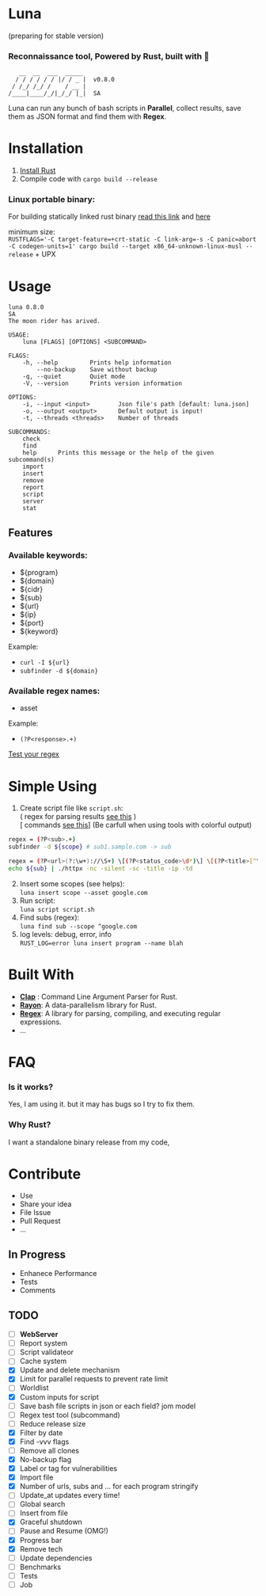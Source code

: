 # Luna 
(preparing for stable version)
### **Reconnaissance** tool, Powered by **Rust**, built with 💖  

```
   __  __  ___  _____ 
  / / / / / / |/ / _ |  v0.8.0
 / /_/ /_/ /    / __ |        
/____|____/_/|_/_/ |_|  SA    

```
 
Luna can run any bunch of bash scripts in **Parallel**, collect results, save them as JSON format and find them with **Regex**.


# Installation   
1. [Install Rust](https://www.rust-lang.org/tools/install)
2. Compile code with `cargo build --release`   

### Linux portable binary:
For building statically linked rust binary [read this link](https://blog.davidvassallo.me/2021/06/10/lessons-learned-building-statically-linked-rust-binaries-openssl/) and [here](https://doc.rust-lang.org/reference/linkage.html#static-and-dynamic-c-runtimes)

minimum size:  
`RUSTFLAGS='-C target-feature=+crt-static -C link-arg=-s -C panic=abort -C codegen-units=1' cargo build --target x86_64-unknown-linux-musl --release` + UPX

# Usage

```
luna 0.8.0
SA
The moon rider has arived.

USAGE:
    luna [FLAGS] [OPTIONS] <SUBCOMMAND>

FLAGS:
    -h, --help         Prints help information
        --no-backup    Save without backup
    -q, --quiet        Quiet mode
    -V, --version      Prints version information

OPTIONS:
    -i, --input <input>        Json file's path [default: luna.json]
    -o, --output <output>      Default output is input!
    -t, --threads <threads>    Number of threads

SUBCOMMANDS:
    check     
    find      
    help      Prints this message or the help of the given subcommand(s)
    import    
    insert    
    remove    
    report    
    script    
    server    
    stat      
```
## Features
### <a name="available-keywords"> </a>Available keywords:
- ${program}
- ${domain}
- ${cidr}
- ${sub}
- ${url}
- ${ip}
- ${port}
- ${keyword}

Example:
- `curl -I ${url}`
- `subfinder -d ${domain}`

### <a name="regex-names"> </a>Available regex names:
- asset

Example:
- `(?P<response>.+)`  

[Test your regex](https://rustexp.lpil.uk/)

# Simple Using
1. Create script file like `script.sh`:  
( regex for parsing results [see this](#regex-names) )  
[ commands [see this](#available-keywords)]
(Be carfull when using tools with colorful output)
```bash
regex = (?P<sub>.+)
subfinder -d ${scope} # sub1.sample.com -> sub

regex = (?P<url>(?:\w+)://\S+) \[(?P<status_code>\d*)\] \[(?P<title>[^\]]*)\] \[(?P<ip>(?:[0-9]{1,3}\.){3}[0-9]{1,3})\] \[(?P<tech>[^\]]*)\]
echo ${sub} | ./httpx -nc -silent -sc -title -ip -td 
```
2. Insert some scopes (see helps):  
`luna insert scope --asset google.com`
3. Run script:  
`luna script script.sh`  
4. Find subs (regex):  
`luna find sub --scope ^google.com`
5. log levels: debug, error, info  
`RUST_LOG=error luna insert program --name blah`


# Built With
- [**Clap**](https://github.com/clap-rs/clap)
: Command Line Argument Parser for Rust.
- [**Rayon**](https://github.com/rayon-rs/rayon): A data-parallelism library for Rust.
- [**Regex**](https://github.com/rust-lang/regex
): A library for parsing, compiling, and executing regular expressions.
- ...

# FAQ
### Is it works?
Yes, I am using it. but it may has bugs so I try to fix them.
### Why Rust?
I want a standalone binary release from my code,


# Contribute
- Use
- Share your idea
- File Issue
- Pull Request
- ...

## In Progress
- Enhanece Performance
- Tests
- Comments


## TODO
- [ ] **WebServer**  
- [ ] Report system  
- [ ] Script validateor  
- [ ] Cache system  
- [x] Update and delete mechanism  
- [x] Limit for parallel requests to prevent rate limit  
- [ ] Worldlist
- [x] Custom inputs for script
- [ ] Save bash file scripts in json or each field? jom model
- [ ] Regex test tool (subcommand)
- [ ] Reduce release size
- [x] Filter by date
- [x] Find -vvv flags
- [ ] Remove all clones  
- [x] No-backup flag
- [x] Label or tag for vulnerabilities   
- [x] Import file
- [x] Number of urls, subs and ... for each program stringify
- [ ] Update_at updates every time!
- [ ] Global search
- [ ] Insert from file
- [x] Graceful shutdown
- [ ] Pause and Resume (OMG!)
- [x] Progress bar
- [x] Remove tech
- [ ] Update dependencies
- [ ] Benchmarks
- [ ] Tests
- [ ] Job
